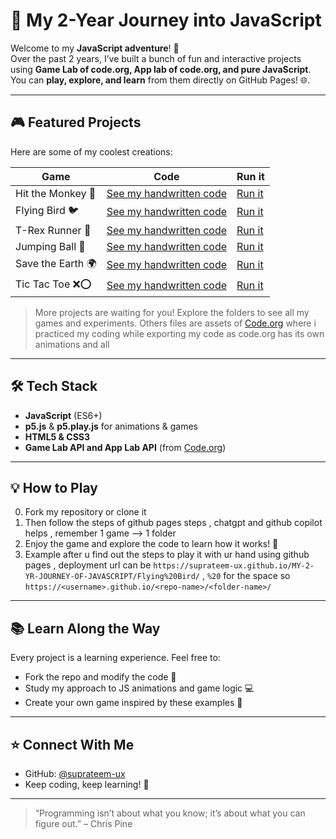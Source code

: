 # 🚀 My 2-Year Journey into JavaScript

Welcome to my **JavaScript adventure**! 🎉  
Over the past 2 years, I’ve built a bunch of fun and interactive projects using **Game Lab of code.org, App lab of code.org, and pure JavaScript**. You can **play, explore, and learn** from them directly on GitHub Pages! 🌐. 

---


## 🎮 Featured Projects

Here are some of my coolest creations:

| Game | Code | Run it |
|------|------|--------|
| Hit the Monkey 🐒 | [See my handwritten code](./Hit%20the%20monkey/code.js) | [Run it ](./Hit%20the%20monkey/index.html) |
| Flying Bird 🐦 | [See my handwritten code](./Flying%20Bird/code.js) | [Run it](./Flying%20Bird/index.html) |
| T-Rex Runner 🦖 | [See my handwritten code](./T%20REX%20GAME/code.js) | [Run it](./T%20REX%20GAME/index.html) |
| Jumping Ball 🏀 | [See my handwritten code](./Jumping%20ball/code.js) | [Run it](./Jumping%20ball/index.html) |
| Save the Earth 🌍 | [See my handwritten code](./Save%20the%20Earth/code.js) | [Run it](./Save%20the%20Earth/index.html) |
| Tic Tac Toe ❌⭕ | [See my handwritten code](./Tic%20Tac%20Toe/code.js) | [Run it](./Tic%20Tac%20Toe/index.html) |


> More projects are waiting for you! Explore the folders to see all my games and experiments. Others files are assets of [Code.org](https://code.org/) where i practiced my coding while exporting my code as code.org has its own animations and all 

---

## 🛠️ Tech Stack

- **JavaScript** (ES6+)
- **p5.js** & **p5.play.js** for animations & games
- **HTML5 & CSS3**
- **Game Lab API and App Lab API** (from [Code.org](https://code.org/))
---

## 💡 How to Play
0. Fork my repository or clone it
1. Then follow the steps of github pages steps , chatgpt and github copilot helps , remember 1 game --> 1 folder
2. Enjoy the game and explore the code to learn how it works! 🎯
3. Example after u find out the steps to play it with ur hand using github pages , deployment url can be ```https://suprateem-ux.github.io/MY-2-YR-JOURNEY-OF-JAVASCRIPT/Flying%20Bird/``` , ```%20``` for the space so ```https://<username>.github.io/<repo-name>/<folder-name>/```


---

## 📚 Learn Along the Way

Every project is a learning experience. Feel free to:

- Fork the repo and modify the code 📝  
- Study my approach to JS animations and game logic 💻  
- Create your own game inspired by these examples 🚀

---

## ⭐ Connect With Me

- GitHub: [@suprateem-ux](https://github.com/suprateem-ux)  
- Keep coding, keep learning! 💪

---

> “Programming isn’t about what you know; it’s about what you can figure out.” – Chris Pine
